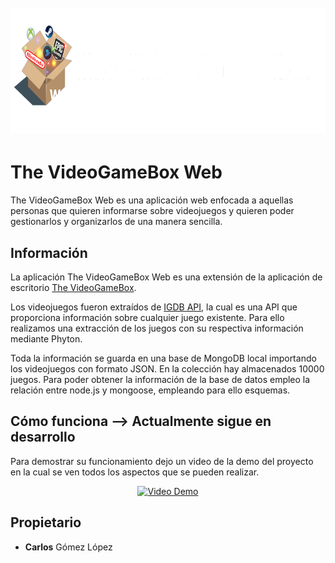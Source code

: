 <h1 align="center">
  <br>
  <img src="./public/images/logo.png" alt="Markdownify" height="200">
</h1>

# The VideoGameBox Web

The VideoGameBox Web es una aplicación web enfocada a aquellas personas que quieren informarse sobre videojuegos y quieren poder gestionarlos y organizarlos de una manera sencilla.

## Información

La aplicación The VideoGameBox Web es una extensión de la aplicación de escritorio [The VideoGameBox](https://github.com/CGLMaster/TheVideoGameBox).

Los videojuegos fueron extraídos de [IGDB API](https://api-docs.igdb.com/#examples), la cual es una API que proporciona información sobre cualquier juego existente. Para ello realizamos una extracción de los juegos con su respectiva información mediante Phyton.

Toda la información se guarda en una base de MongoDB local importando los videojuegos con formato JSON. En la colección hay almacenados 10000 juegos.
Para poder obtener la información de la base de datos empleo la relación entre node.js y mongoose, empleando para ello esquemas.

## Cómo funciona --> Actualmente sigue en desarrollo


Para demostrar su funcionamiento dejo un video de la demo del proyecto en la cual se ven todos los aspectos que se pueden realizar.

<p align="center">
  <a href="https://www.youtube.com/watch?v=7s0T1A_z7iM">
    <img src="https://img.youtube.com/vi/7s0T1A_z7iM/0.jpg" alt="Video Demo">
  </a>
</p>


## Propietario

* **Carlos** Gómez López
